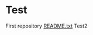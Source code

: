 # Test
First repository
[README.txt](https://github.com/Elnubbio/Test/files/10686792/README.txt)
Test2
